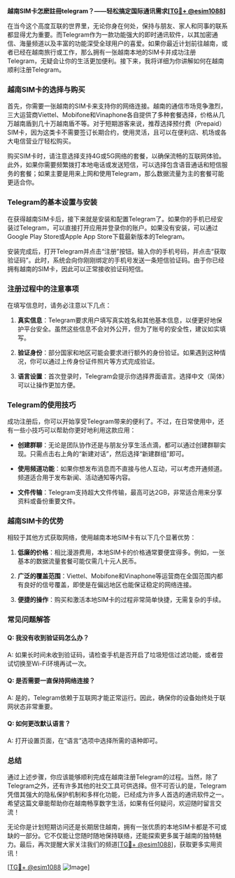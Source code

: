 **越南SIM卡怎麽註冊telegram？——轻松搞定国际通讯需求[[TG💪+ @esim1088](https://t.me/s/esim1088)]**

在当今这个高度互联的世界里，无论你身在何处，保持与朋友、家人和同事的联系都显得尤为重要。而Telegram作为一款功能强大的即时通讯软件，以其加密通信、海量频道以及丰富的功能深受全球用户的喜爱。如果你最近计划前往越南，或者已经在越南旅行或工作，那么拥有一张越南本地的SIM卡并成功注册Telegram，无疑会让你的生活更加便利。接下来，我将详细为你讲解如何在越南顺利注册Telegram。

### 越南SIM卡的选择与购买

首先，你需要一张越南的SIM卡来支持你的网络连接。越南的通信市场竞争激烈，三大运营商Viettel、Mobifone和Vinaphone各自提供了多种套餐选择，价格从几万越南盾到几十万越南盾不等。对于短期游客来说，推荐选择预付费（Prepaid）SIM卡，因为这类卡不需要签订长期合约，使用灵活，且可以在便利店、机场或各大电信营业厅轻松购买。

购买SIM卡时，请注意选择支持4G或5G网络的套餐，以确保流畅的互联网体验。此外，如果你需要频繁拨打本地电话或发送短信，可以选择包含语音通话和短信服务的套餐；如果主要是用来上网和使用Telegram，那么数据流量为主的套餐可能更适合你。

### Telegram的基本设置与安装

在获得越南SIM卡后，接下来就是安装和配置Telegram了。如果你的手机已经安装过Telegram，可以直接打开应用并登录你的账户。如果没有安装，可以通过Google Play Store或Apple App Store下载最新版本的Telegram。

安装完成后，打开Telegram并点击“注册”按钮。输入你的手机号码，并点击“获取验证码”。此时，系统会向你刚刚绑定的手机号发送一条短信验证码。由于你已经拥有越南的SIM卡，因此可以正常接收验证码短信。

### 注册过程中的注意事项

在填写信息时，请务必注意以下几点：

1. **真实信息**：Telegram要求用户填写真实姓名和其他基本信息，以便更好地保护平台安全。虽然这些信息不会对外公开，但为了账号的安全性，建议如实填写。
   
2. **验证身份**：部分国家和地区可能会要求进行额外的身份验证。如果遇到这种情况，你可以通过上传身份证件照片等方式完成验证。

3. **语言设置**：首次登录时，Telegram会提示你选择界面语言。选择中文（简体）可以让操作更加方便。

### Telegram的使用技巧

成功注册后，你可以开始享受Telegram带来的便利了。不过，在日常使用中，还有一些小技巧可以帮助你更好地利用这款应用：

- **创建群聊**：无论是团队协作还是与朋友分享生活点滴，都可以通过创建群聊实现。只需点击右上角的“新建对话”，然后选择“新建群组”即可。
  
- **使用频道功能**：如果你想发布消息而不直接与他人互动，可以考虑开通频道。频道适合用于发布新闻、活动通知等内容。

- **文件传输**：Telegram支持超大文件传输，最高可达2GB，非常适合用来分享资料或备份重要文件。

### 越南SIM卡的优势

相较于其他方式获取网络，使用越南本地SIM卡有以下几个显著优势：

1. **低廉的价格**：相比漫游费用，本地SIM卡的价格通常要便宜得多。例如，一张基本的数据流量套餐可能仅需几十元人民币。
   
2. **广泛的覆盖范围**：Viettel、Mobifone和Vinaphone等运营商在全国范围内都有良好的信号覆盖，即使是在偏远地区也能保证稳定的网络连接。

3. **便捷的操作**：购买和激活本地SIM卡的过程非常简单快捷，无需复杂的手续。

### 常见问题解答

#### Q: 我没有收到验证码怎么办？
A: 如果长时间未收到验证码，请检查手机是否开启了垃圾短信过滤功能，或者尝试切换至Wi-Fi环境再试一次。

#### Q: 是否需要一直保持网络连接？
A: 是的，Telegram依赖于互联网才能正常运行。因此，确保你的设备始终处于联网状态非常重要。

#### Q: 如何更改默认语言？
A: 打开设置页面，在“语言”选项中选择所需的语种即可。

### 总结

通过上述步骤，你应该能够顺利完成在越南注册Telegram的过程。当然，除了Telegram之外，还有许多其他的社交工具可供选择。但不可否认的是，Telegram凭借其强大的隐私保护机制和多样化功能，已经成为许多人首选的通讯软件之一。希望这篇文章能帮助你在越南畅享数字生活，如果有任何疑问，欢迎随时留言交流！

无论你是计划短期访问还是长期居住越南，拥有一张优质的本地SIM卡都是不可或缺的一部分。它不仅能让您随时随地保持联络，还能探索更多属于越南的独特魅力。最后，再次提醒大家关注我们的频道[[TG💪+ @esim1088](https://t.me/s/esim1088)]，获取更多实用资讯！

[[TG💪+ @esim1088](https://t.me/s/esim1088) ![Image](https://i.postimg.cc/4NQfJmqS/Snipaste-2025-05-13-00-14-12.png)]
